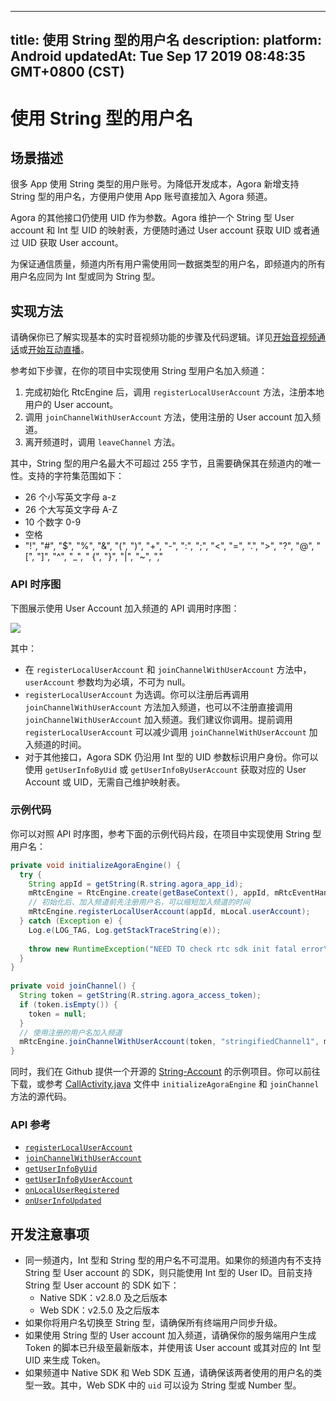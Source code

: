 
---
title: 使用 String 型的用户名
description: 
platform: Android
updatedAt: Tue Sep 17 2019 08:48:35 GMT+0800 (CST)
---
# 使用 String 型的用户名
## 场景描述

很多 App 使用 String 类型的用户账号。为降低开发成本，Agora 新增支持 String 型的用户名，方便用户使用 App 账号直接加入 Agora 频道。

Agora 的其他接口仍使用 UID 作为参数。Agora 维护一个 String 型 User account 和 Int 型 UID 的映射表，方便随时通过 User account 获取 UID 或者通过 UID 获取 User account。

为保证通信质量，频道内所有用户需使用同一数据类型的用户名，即频道内的所有用户名应同为 Int 型或同为 String 型。

## 实现方法

请确保你已了解实现基本的实时音视频功能的步骤及代码逻辑。详见[开始音视频通话](../../cn/Interactive%20Broadcast/start_call_android.md)或[开始互动直播](../../cn/Interactive%20Broadcast/start_live_android.md)。

参考如下步骤，在你的项目中实现使用 String 型用户名加入频道：

1. 完成初始化 RtcEngine 后，调用 `registerLocalUserAccount` 方法，注册本地用户的 User account。
2. 调用 `joinChannelWithUserAccount` 方法，使用注册的 User account 加入频道。
3. 离开频道时，调用 `leaveChannel` 方法。

其中，String 型的用户名最大不可超过 255 字节，且需要确保其在频道内的唯一性。支持的字符集范围如下：

- 26 个小写英文字母 a-z
- 26 个大写英文字母 A-Z
- 10 个数字 0-9
- 空格
- "!", "#", "$", "%", "&", "(", ")", "+", "-", ":", ";", "<", "=", ".", ">", "?", "@", "[", "]", "^", "_", " {", "}", "|", "~", ","

### API 时序图

下图展示使用 User Account 加入频道的 API 调用时序图：

![](https://web-cdn.agora.io/docs-files/1568708771646)

其中：

- 在 `registerLocalUserAccount` 和 `joinChannelWithUserAccount` 方法中，`userAccount` 参数均为必填，不可为 null。
- `registerLocalUserAccount` 为选调。你可以注册后再调用 `joinChannelWithUserAccount` 方法加入频道，也可以不注册直接调用 `joinChannelWithUserAccount` 加入频道。我们建议你调用。提前调用 `registerLocalUserAccount` 可以减少调用 `joinChannelWithUserAccount` 加入频道的时间。
- 对于其他接口，Agora SDK 仍沿用 Int 型的 UID 参数标识用户身份。你可以使用 `getUserInfoByUid` 或 `getUserInfoByUserAccount` 获取对应的 User Account 或 UID，无需自己维护映射表。

### 示例代码

你可以对照 API 时序图，参考下面的示例代码片段，在项目中实现使用 String 型用户名：

```java
private void initializeAgoraEngine() {
  try {
    String appId = getString(R.string.agora_app_id);
    mRtcEngine = RtcEngine.create(getBaseContext(), appId, mRtcEventHandler);
    // 初始化后、加入频道前先注册用户名，可以缩短加入频道的时间
    mRtcEngine.registerLocalUserAccount(appId, mLocal.userAccount);
  } catch (Exception e) {
    Log.e(LOG_TAG, Log.getStackTraceString(e));
    
    throw new RuntimeException("NEED TO check rtc sdk init fatal error\n" + Log.getStackTraceString(e));
  }
}
  
private void joinChannel() {
  String token = getString(R.string.agora_access_token);
  if (token.isEmpty()) {
    token = null;
  }
  // 使用注册的用户名加入频道
  mRtcEngine.joinChannelWithUserAccount(token, "stringifiedChannel1", mLocal.userAccount);
}
```

同时，我们在 Github 提供一个开源的 [String-Account](https://github.com/AgoraIO/Advanced-Video/tree/master/String-Account) 的示例项目。你可以前往下载，或参考 [CallActivity.java](https://github.com/AgoraIO/Advanced-Video/blob/master/String-Account/Agora-String-Account-Android/app/src/main/java/io/agora/tutorials.stringified.account/CallActivity.java) 文件中 `initializeAgoraEngine` 和 `joinChannel` 方法的源代码。

### API 参考

- [`registerLocalUserAccount`](https://docs.agora.io/cn/Interactive%20Broadcast/API%20Reference/java/classio_1_1agora_1_1rtc_1_1_rtc_engine.html#aa37ea6307e4d1513c0031084c16c9acb)
- [`joinChannelWithUserAccount`](https://docs.agora.io/cn/Interactive%20Broadcast/API%20Reference/java/classio_1_1agora_1_1rtc_1_1_rtc_engine.html#a310dbe072dcaec3892c4817cafd0dd88)
- [`getUserInfoByUid`](https://docs.agora.io/cn/Interactive%20Broadcast/API%20Reference/java/classio_1_1agora_1_1rtc_1_1_rtc_engine.html#a9a787b8d0784e196b08f6d0ae26ea19c)
- [`getUserInfoByUserAccount`](https://docs.agora.io/cn/Interactive%20Broadcast/API%20Reference/java/classio_1_1agora_1_1rtc_1_1_rtc_engine.html#afd4119e2d9cc360a2b99eef56f74ae22)
- [`onLocalUserRegistered`](https://docs.agora.io/cn/Interactive%20Broadcast/API%20Reference/java/classio_1_1agora_1_1rtc_1_1_i_rtc_engine_event_handler.html#aca1987909703d84c912e2f1e7f64fb0b)
- [`onUserInfoUpdated`](https://docs.agora.io/cn/Interactive%20Broadcast/API%20Reference/java/classio_1_1agora_1_1rtc_1_1_i_rtc_engine_event_handler.html#aa3e9ead25f7999272d5700c427b2cb3d)


## 开发注意事项

- 同一频道内，Int 型和 String 型的用户名不可混用。如果你的频道内有不支持 String 型 User account 的 SDK，则只能使用 Int 型的 User ID。目前支持 String 型 User account 的 SDK 如下：
  - Native SDK：v2.8.0 及之后版本
  - Web SDK：v2.5.0 及之后版本
- 如果你将用户名切换至 String 型，请确保所有终端用户同步升级。
- 如果使用 String 型的 User account 加入频道，请确保你的服务端用户生成 Token 的脚本已升级至最新版本，并使用该 User account 或其对应的 Int 型 UID 来生成 Token。
- 如果频道中 Native SDK 和 Web SDK 互通，请确保该两者使用的用户名的类型一致。其中，Web SDK 中的 `uid` 可以设为 String 型或 Number 型。
